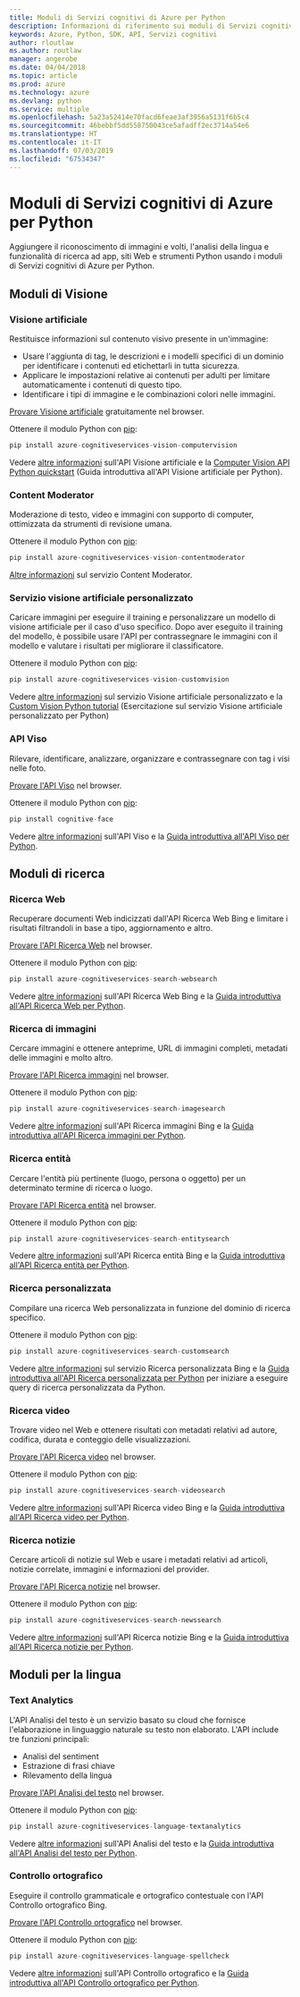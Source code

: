 ```yaml
---
title: Moduli di Servizi cognitivi di Azure per Python
description: Informazioni di riferimento sui moduli di Servizi cognitivi di Azure per Python
keywords: Azure, Python, SDK, API, Servizi cognitivi
author: rloutlaw
ms.author: routlaw
manager: angerobe
ms.date: 04/04/2018
ms.topic: article
ms.prod: azure
ms.technology: azure
ms.devlang: python
ms.service: multiple
ms.openlocfilehash: 5a23a52414e70facd6feae3af3956a5131f6b5c4
ms.sourcegitcommit: 46bebbf5dd558750043ce5afadff2ec3714a54e6
ms.translationtype: HT
ms.contentlocale: it-IT
ms.lasthandoff: 07/03/2019
ms.locfileid: "67534347"
---
```

# <a name="azure-cognitive-services-modules-for-python"></a>Moduli di Servizi cognitivi di Azure per Python

Aggiungere il riconoscimento di immagini e volti, l'analisi della lingua e funzionalità di ricerca ad app, siti Web e strumenti Python usando i moduli di Servizi cognitivi di Azure per Python.

## <a name="vision-modules"></a>Moduli di Visione

### <a name="computer-vision"></a>Visione artificiale 

Restituisce informazioni sul contenuto visivo presente in un'immagine:

- Usare l'aggiunta di tag, le descrizioni e i modelli specifici di un dominio per identificare i contenuti ed etichettarli in tutta sicurezza.
- Applicare le impostazioni relative ai contenuti per adulti per limitare automaticamente i contenuti di questo tipo.
- Identificare i tipi di immagine e le combinazioni colori nelle immagini.

[Provare Visione artificiale](https://azure.microsoft.com/en-us/services/cognitive-services/computer-vision/) gratuitamente nel browser.

Ottenere il modulo Python con [pip](https://pip.pypa.io/en/stable/quickstart/):

```python
pip install azure-cognitiveservices-vision-computervision
```

Vedere [altre informazioni](/azure/cognitive-services/computer-vision/home) sull'API Visione artificiale e la [Computer Vision API Python quickstart](/azure/cognitive-services/computer-vision/quickstarts/python) (Guida introduttiva all'API Visione artificiale per Python).

### <a name="content-moderator"></a>Content Moderator

Moderazione di testo, video e immagini con supporto di computer, ottimizzata da strumenti di revisione umana.

Ottenere il modulo Python con [pip](https://pip.pypa.io/en/stable/quickstart/):

```python
pip install azure-cognitiveservices-vision-contentmoderator
```

[Altre informazioni](/azure/cognitive-services/content-moderator/overview) sul servizio Content Moderator.

### <a name="custom-vision-service"></a>Servizio visione artificiale personalizzato

Caricare immagini per eseguire il training e personalizzare un modello di visione artificiale per il caso d'uso specifico. Dopo aver eseguito il training del modello, è possibile usare l'API per contrassegnare le immagini con il modello e valutare i risultati per migliorare il classificatore.

Ottenere il modulo Python con [pip](https://pip.pypa.io/en/stable/quickstart/):

```python
pip install azure-cognitiveservices-vision-customvision
```

Vedere [altre informazioni](/azure/cognitive-services/Custom-Vision-Service/home) sul servizio Visione artificiale personalizzato e la [Custom Vision Python tutorial](/azure/cognitive-services/Custom-Vision-Service/python-tutorial) (Esercitazione sul servizio Visione artificiale personalizzato per Python)

### <a name="face-api"></a>API Viso

Rilevare, identificare, analizzare, organizzare e contrassegnare con tag i visi nelle foto. 

[Provare l'API Viso](https://azure.microsoft.com/en-us/services/cognitive-services/face/) nel browser.

Ottenere il modulo Python con [pip](https://pip.pypa.io/en/stable/quickstart/):

```python
pip install cognitive-face
```

Vedere [altre informazioni](/azure/cognitive-services/face/overview) sull'API Viso e la [Guida introduttiva all'API Viso per Python](/azure/cognitive-services/Face/Tutorials/FaceAPIinPythonTutorial).

## <a name="search-modules"></a>Moduli di ricerca

### <a name="web-search"></a>Ricerca Web

Recuperare documenti Web indicizzati dall'API Ricerca Web Bing e limitare i risultati filtrandoli in base a tipo, aggiornamento e altro. 

[Provare l'API Ricerca Web](https://azure.microsoft.com/en-us/services/cognitive-services/bing-web-search-api/) nel browser.

Ottenere il modulo Python con [pip](https://pip.pypa.io/en/stable/quickstart/):

```python
pip install azure-cognitiveservices-search-websearch
```

Vedere [altre informazioni](/azure/cognitive-services/bing-web-search/overview) sull'API Ricerca Web Bing e la [Guida introduttiva all'API Ricerca Web per Python](/azure/cognitive-services/bing-web-search/quickstarts/python).

### <a name="image-search"></a>Ricerca di immagini

Cercare immagini e ottenere anteprime, URL di immagini completi, metadati delle immagini e molto altro.

[Provare l'API Ricerca immagini](https://azure.microsoft.com/en-us/services/cognitive-services/bing-image-search-api/) nel browser.

Ottenere il modulo Python con [pip](https://pip.pypa.io/en/stable/quickstart/):

```python
pip install azure-cognitiveservices-search-imagesearch
```

Vedere [altre informazioni](/azure/cognitive-services/bing-image-search/overview) sull'API Ricerca immagini Bing e la [Guida introduttiva all'API Ricerca immagini per Python](/azure/cognitive-services/bing-image-search/quickstarts/python).


### <a name="entity-search"></a>Ricerca entità

Cercare l'entità più pertinente (luogo, persona o oggetto) per un determinato termine di ricerca o luogo.

[Provare l'API Ricerca entità](https://azure.microsoft.com/services/cognitive-services/bing-entity-search-api/) nel browser.

Ottenere il modulo Python con [pip](https://pip.pypa.io/en/stable/quickstart/):

```python
pip install azure-cognitiveservices-search-entitysearch
```

Vedere [altre informazioni](/azure/cognitive-services/bing-entities-search/search-the-web) sull'API Ricerca entità Bing e la [Guida introduttiva all'API Ricerca entità per Python](/azure/cognitive-services/bing-entities-search/quickstarts/python).

### <a name="custom-search"></a>Ricerca personalizzata

Compilare una ricerca Web personalizzata in funzione del dominio di ricerca specifico.

Ottenere il modulo Python con [pip](https://pip.pypa.io/en/stable/quickstart/):

```python
pip install azure-cognitiveservices-search-customsearch
```

Vedere [altre informazioni](/azure/cognitive-services/bing-custom-search/) sul servizio Ricerca personalizzata Bing e la [Guida introduttiva all'API Ricerca personalizzata per Python](/azure/cognitive-services/bing-custom-search/call-endpoint-python) per iniziare a eseguire query di ricerca personalizzata da Python.

### <a name="video-search"></a>Ricerca video

Trovare video nel Web e ottenere risultati con metadati relativi ad autore, codifica, durata e conteggio delle visualizzazioni.

[Provare l'API Ricerca video](https://azure.microsoft.com/services/cognitive-services/bing-video-search-api/) nel browser.

Ottenere il modulo Python con [pip](https://pip.pypa.io/en/stable/quickstart/):

```python
pip install azure-cognitiveservices-search-videosearch
```

Vedere [altre informazioni](/azure/cognitive-services/bing-video-search/search-the-web) sull'API Ricerca video Bing e la [Guida introduttiva all'API Ricerca video per Python](/azure/cognitive-services/bing-video-search/python).


### <a name="news-search"></a>Ricerca notizie

Cercare articoli di notizie sul Web e usare i metadati relativi ad articoli, notizie correlate, immagini e informazioni del provider.

[Provare l'API Ricerca notizie](https://azure.microsoft.com/services/cognitive-services/bing-news-search-api/) nel browser.

Ottenere il modulo Python con [pip](https://pip.pypa.io/en/stable/quickstart/):

```python
pip install azure-cognitiveservices-search-newssearch
```

Vedere [altre informazioni](/azure/cognitive-services/bing-news-search/search-the-web) sull'API Ricerca notizie Bing e la [Guida introduttiva all'API Ricerca notizie per Python](/azure/cognitive-services/bing-news-search/python).


## <a name="language-modules"></a>Moduli per la lingua

### <a name="text-analytics"></a>Text Analytics 

L'API Analisi del testo è un servizio basato su cloud che fornisce l'elaborazione in linguaggio naturale su testo non elaborato. L'API include tre funzioni principali:

- Analisi del sentiment
- Estrazione di frasi chiave
- Rilevamento della lingua

[Provare l'API Analisi del testo](https://azure.microsoft.com/en-us/services/cognitive-services/text-analytics/) nel browser.

Ottenere il modulo Python con [pip](https://pip.pypa.io/en/stable/quickstart/):

```python
pip install azure-cognitiveservices-language-textanalytics
```

Vedere [altre informazioni](/azure/cognitive-services/text-analytics/overview) sull'API Analisi del testo e la [Guida introduttiva all'API Analisi del testo per Python](/azure/cognitive-services/text-analytics/quickstarts/python).


### <a name="spell-check"></a>Controllo ortografico

Eseguire il controllo grammaticale e ortografico contestuale con l'API Controllo ortografico Bing.

[Provare l'API Controllo ortografico](https://azure.microsoft.com/en-us/services/cognitive-services/spell-check/) nel browser.

Ottenere il modulo Python con [pip](https://pip.pypa.io/en/stable/quickstart/):

```python
pip install azure-cognitiveservices-language-spellcheck
```

Vedere [altre informazioni](/azure/cognitive-services/bing-spell-check/proof-text) sull'API Controllo ortografico e la [Guida introduttiva all'API Controllo ortografico per Python](/azure/cognitive-services/bing-spell-check/quickstarts/python).

